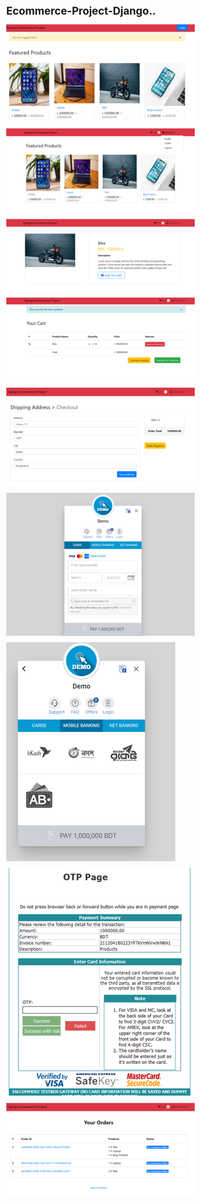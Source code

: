 # Ecommerce-Project-Django..

<img class="fit-picture"
     src="https://github.com/Khobayeb/Ecommerce-Project-Django/blob/main/ecom0.PNG"
     alt="Grapefruit slice atop a pile of other slices">

<img class="fit-picture"
     src="https://github.com/Khobayeb/Ecommerce-Project-Django/blob/main/ecom1.PNG"
     alt="Grapefruit slice atop a pile of other slices">

<img class="fit-picture"
     src="https://github.com/Khobayeb/Ecommerce-Project-Django/blob/main/ecom2.PNG"
     alt="Grapefruit slice atop a pile of other slices">

<img class="fit-picture"
     src="https://github.com/Khobayeb/Ecommerce-Project-Django/blob/main/ecom3.PNG"
     alt="Grapefruit slice atop a pile of other slices">

<img class="fit-picture"
     src="https://github.com/Khobayeb/Ecommerce-Project-Django/blob/main/ecom4.PNG"
     alt="Grapefruit slice atop a pile of other slices">

<img class="fit-picture"
     src="https://github.com/Khobayeb/Ecommerce-Project-Django/blob/main/ecom5.PNG"
     alt="Grapefruit slice atop a pile of other slices">

<img class="fit-picture"
     src="https://github.com/Khobayeb/Ecommerce-Project-Django/blob/main/ecom6.PNG"
     alt="Grapefruit slice atop a pile of other slices">

<img class="fit-picture"
     src="https://github.com/Khobayeb/Ecommerce-Project-Django/blob/main/ecom7.PNG"
     alt="Grapefruit slice atop a pile of other slices">

<img class="fit-picture"
     src="https://github.com/Khobayeb/Ecommerce-Project-Django/blob/main/ecom8.PNG"
     alt="Grapefruit slice atop a pile of other slices">
